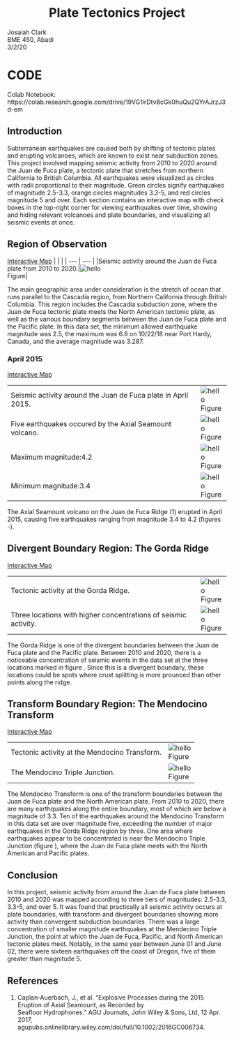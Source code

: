 # <div align=center> Plate Tectonics Project </div>

Josaiah Clark<br>
BME 450, Abadi<br>
3/2/20<br>

<h1>CODE</h1>
Colab Notebook: https://colab.research.google.com/drive/19VG1irDtv8cGk0huQu2QYrAJrzJ3d-em <br>

## Introduction
Subterranean earthquakes are caused both by shifting of tectonic plates and erupting volcanoes, which are known to exist near subduction zones. This project involved mapping seismic activity from 2010 to 2020 around the Juan de Fuca plate, a tectonic plate that stretches from northern California to British Columbia. All earthquakes were visualized as circles with radii proportional to their magnitude. Green circles signify earthquakes of magnitude 2.5-3.3, orange circles magnitudes 3.3-5, and red circles magnitude 5 and over. Each section contains an interactive map with check boxes in the top-right corner for viewing earthquakes over time, showing and hiding relevant volcanoes and plate boundaries, and visualizing all seismic events at once. 

<h2>Region of Observation</h2>

<a href="https://josaiahc.github.io/Project-3-Plate-Tectonics/fullSet.html" target="_blank">Interactive Map</a> 
| | |
| --- | --- |
|Seismic activity around the Juan de Fuca plate from 2010 to 2020.|<img size=70% alt="hello" src=images/juandeFuca.png><br>Figure|

<p>
The main geographic area under consideration is the stretch of ocean that runs parallel to the Cascadia region, from Northern California through British Columbia. This region includes the Cascadia subduction zone, where the Juan de Fuca tectonic plate meets the North American tectonic plate, as well as the various boundary segments between the Juan de Fuca plate and the Pacific plate. In this data set, the minimum allowed earthquake magnitude was 2.5, the maximum was 6.8 on 10/22/18 near Port Hardy, Canada, and the average magnitude was 3.287.
</p>

<h3>April 2015</h3>
<a href="https://josaiahc.github.io/Project-3-Plate-Tectonics/april2015.html" target="_blank">Interactive Map</a> 

| | |
| --- | --- |
|Seismic activity around the Juan de Fuca plate in April 2015.|<img size=70% alt="hello" src=images/april2015JuandeFuca.png><br>Figure|
|Five earthquakes occured by the Axial Seamount volcano.|<img alt="hello" src=images/april2015.png><br>Figure|
|Maximum magnitude:4.2|<img alt="hello" src=images/aprilMax.png><br>Figure|
|Minimum magnitude:3.4|<img alt="hello" src=images/aprilMin.png><br>Figure| 

<p>
The Axial Seamount volcano on the Juan de Fuca Ridge (1) erupted in April 2015, causing five earthquakes ranging from magnitude 3.4 to 4.2 (figures -).
</p> 

<h2>Divergent Boundary Region: The Gorda Ridge</h2>

<a href="https://josaiahc.github.io/Project-3-Plate-Tectonics/divBound.html" target="_blank">Interactive Map</a> 

| | |
| --- | --- |
|Tectonic activity at the Gorda Ridge.|<img size=70% alt="hello" src=images/divergent1.png><br>Figure|
|Three locations with higher concentrations of seismic activity.|<img alt="hello" src=images/divergentMarkers.png><br>Figure|

<p>
The Gorda Ridge is one of the divergent boundaries between the Juan de Fuca plate and the Pacific plate. Between 2010 and 2020, there is a noticeable concentration of seismic events in the data set at the three locations marked in figure . Since this is a divergent boundary, these locations could be spots where crust splitting is more prounced than other points along the ridge. 
</p>

<h2>Transform Boundary Region: The Mendocino Transform</h2>

<a href="https://josaiahc.github.io/Project-3-Plate-Tectonics/tranBound.html" target="_blank">Interactive Map</a> 

| | |
| --- | --- |
|Tectonic activity at the Mendocino Transform.|<img alt="hello" src=images/mendocino1.png><br>Figure|
|The Mendocino Triple Junction.|<img alt="hello" src=images/mendocinoTriple.png><br>Figure|

<p>
The Mendocino Transform is one of the transform boundaries between the Juan de Fuca plate and the North American plate. From 2010 to 2020, there are many earthquakes along the entire boundary, most of which are below a magnitude of 3.3. Ten of the earthquakes around the Mendocino Transform in this data set are over magnitude five, exceeding the number of major earthquakes in the Gorda Ridge region by three. One area where earthquakes appear to be concentrated is near the Mendocino Triple Junction (figure ), where the Juan de Fuca plate meets with the North American and Pacific plates. 
</p>

<h2>Conclusion</h2>
In this project, seismic activity from around the Juan de Fuca plate between 2010 and 2020 was mapped according to three tiers of magnitudes: 2.5-3.3, 3.3-5, and over 5. It was found that practically all seismic activity occurs at plate boundaries, with transform and divergent boundaries showing more activity than convergent subduction boundaries. There was a large concentration of smaller magnitude earthquakes at the Mendecino Triple Junction, the point at which the Juan de Fuca, Pacific, and North American tectonic plates meet. Notably, in the same year between June 01 and June 02, there were sixteen earthquakes off the coast of Oregon, five of them greater than magnitude 5.

<h2>References</h2>

1. Caplan‐Auerbach, J., et al. “Explosive Processes during the 2015 Eruption of Axial Seamount, as Recorded by<br>
Seafloor Hydrophones.” AGU Journals, John Wiley & Sons, Ltd, 12 Apr. 2017,<br> agupubs.onlinelibrary.wiley.com/doi/full/10.1002/2016GC006734.
